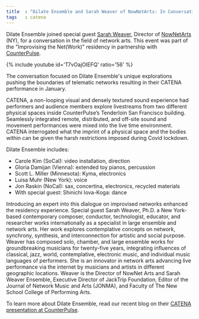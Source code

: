 ```yaml
---
title  : "Dilate Ensemble and Sarah Weaver of NowNetArts: In Conversation"
tags   : catena
---
```

Dilate Ensemble joined special guest [Sarah Weaver](https://www.sarahweaver.org/), Director of [NowNetArts](https://nownetarts.org/) (NY), for a conversation in the  field of network arts. This event was part of the "Improvising the Net(Work)" residency in partnership with [CounterPulse](https://counterpulse.org/).

{% include youtube id='T7vOajOIEFQ' ratio='56' %}

The conversation focused on Dilate Ensemble's unique explorations pushing the boundaries of telematic networks resulting in their CATENA performance in January.

<!--excerpt-ends-->

CATENA, a non-looping visual and densely textured sound experience had performers and audience members explore livestreams from two different physical spaces inside CounterPulse’s Tenderloin San Francisco building. Seamlessly integrated remote, distributed, and off-site sound and movement performances were mixed into the live time environment. CATENA interrogated what the imprint of a physical space and the bodies within can be given the harsh restrictions imposed during Covid lockdown.

Dilate Ensemble includes:

* Carole Kim (SoCal): video installation, direction
* Gloria Damijan (Vienna): extended toy pianos, percussion
* Scott L. Miller (Minnesota): Kyma, electronics
* Luisa Muhr (New York): voice
* Jon Raskin (NoCal): sax, concertina, electronics, recycled materials
* With special guest: Shinichi Iova-Koga: dance


Introducing an expert into this dialogue on improvised networks enhanced the residency experience. Special guest Sarah Weaver, Ph.D. a New York-based contemporary composer, conductor, technologist, educator, and researcher works internationally as a specialist in large ensemble and network arts. Her work explores contemplative concepts on network, synchrony, synthesis, and interconnection for artistic and social purpose. Weaver has composed solo, chamber, and large ensemble works for groundbreaking musicians for twenty-five years, integrating influences of classical, jazz, world, contemplative, electronic music, and individual music languages of performers. She is an innovator in network arts advancing live performance via the internet by musicians and artists in different geographic locations. Weaver is the Director of NowNet Arts and Sarah Weaver Ensemble, Executive Director of JackTrip Foundation, Editor of the Journal of Network Music and Arts (JONMA), and Faculty of The New School College of Performing Arts.

To learn more about Dilate Ensemble, read our recent blog on their [CATENA presentation at CounterPulse](/blog/dilate-ensemble-presents-catena-counterpulse/).